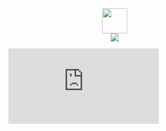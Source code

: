 <div align=center>
<img height="50px" src="https://media.giphy.com/media/4HF1V2u9Fl9I2UbjV5/giphy.gif" />
<!--   <img height="35px" src="https://media.giphy.com/media/IDKDA7Nx3X9t596Uyo/giphy.gif" /> -->
  <br/>
<img src="https://media.giphy.com/media/SKGo6OYe24EBG/giphy.gif" />
</div>

<div>
  <figure><embed src="https://wakatime.com/share/@64b79594-9c28-4802-b4f6-6e9f26d27618/78a2de3d-6a42-4d30-9fb5-5f6735225e97.svg"></embed></figure>
</div>
